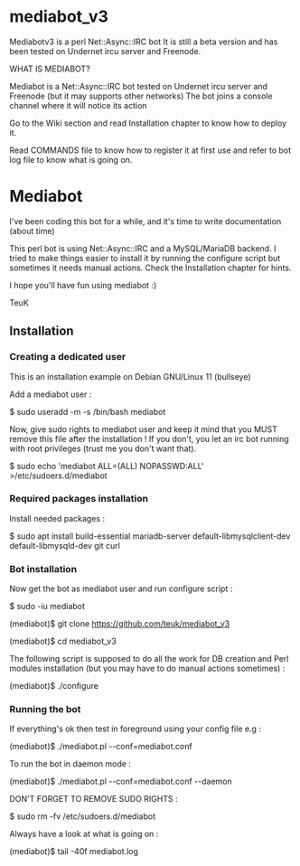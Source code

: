 # mediabot_v3

  Mediabotv3 is a perl Net::Async::IRC bot
  It is still a beta version and has been tested on Undernet ircu server and Freenode.

WHAT IS MEDIABOT?

  Mediabot is a Net::Async::IRC bot tested on Undernet ircu server and Freenode (but it may supports other networks)
  The bot joins a console channel where it will notice its action
  
  Go to the Wiki section and read Installation chapter to know how to deploy it.
  
  Read COMMANDS file to know how to register it at first use and refer to bot log file to know what is going on.


# Mediabot

I've been coding this bot for a while, and it's time to write documentation (about time)

This perl bot is using Net::Async::IRC and a MySQL/MariaDB backend. I tried to make things easier to install it by running the configure script but sometimes it needs manual actions. Check the Installation chapter for hints.

I hope you'll have fun using mediabot :)

TeuK


## Installation

### Creating a dedicated user

This is an installation example on Debian GNU/Linux 11 (bullseye)

Add a mediabot user :

$ sudo useradd -m -s /bin/bash mediabot


Now, give sudo rights to mediabot user and keep it mind that you MUST remove this file after the installation !
If you don't, you let an irc bot running with root privileges (trust me you don't want that).

$ sudo echo 'mediabot ALL=(ALL) NOPASSWD:ALL' >/etc/sudoers.d/mediabot


### Required packages installation

Install needed packages :

$ sudo apt install build-essential mariadb-server default-libmysqlclient-dev default-libmysqld-dev git curl


### Bot installation

Now get the bot as mediabot user and run configure script :

$ sudo -iu mediabot

(mediabot)$ git clone https://github.com/teuk/mediabot_v3

(mediabot)$ cd mediabot_v3

The following script is supposed to do all the work for DB creation and Perl modules installation (but you may have to do manual actions sometimes) :

(mediabot)$ ./configure


### Running the bot

If everything's ok then test in foreground using your config file e.g :


(mediabot)$ ./mediabot.pl --conf=mediabot.conf


To run the bot in daemon mode :


(mediabot)$ ./mediabot.pl --conf=mediabot.conf --daemon


DON'T FORGET TO REMOVE SUDO RIGHTS :

$ sudo rm -fv /etc/sudoers.d/mediabot

Always have a look at what is going on :

(mediabot)$ tail -40f mediabot.log

